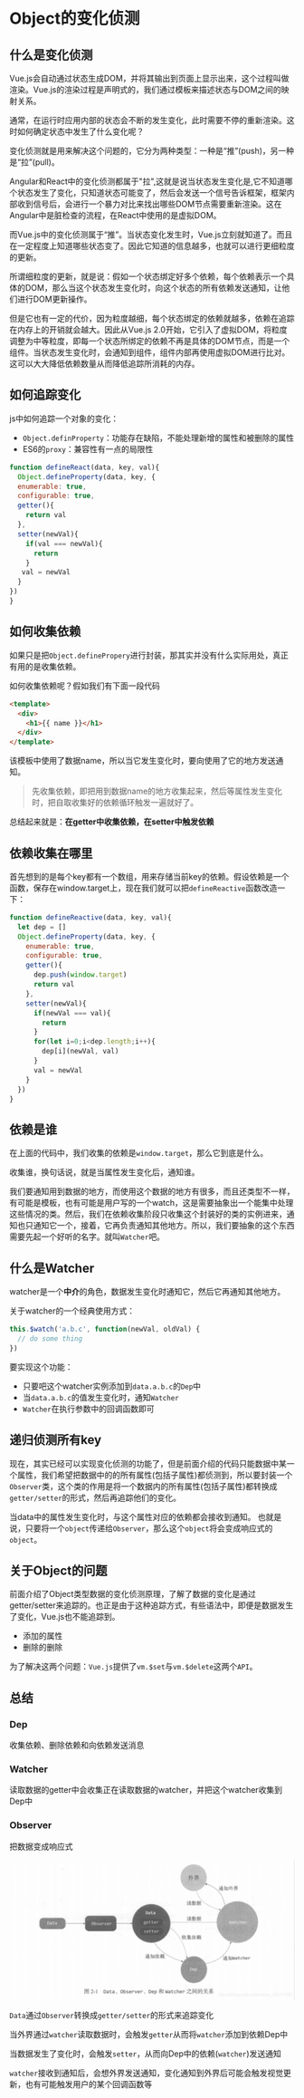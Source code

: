 # Object的变化侦测
## 什么是变化侦测

Vue.js会自动通过状态生成DOM，并将其输出到页面上显示出来，这个过程叫做渲染。Vue.js的渲染过程是声明式的，我们通过模板来描述状态与DOM之间的映射关系。

通常，在运行时应用内部的状态会不断的发生变化，此时需要不停的重新渲染。这时如何确定状态中发生了什么变化呢？

变化侦测就是用来解决这个问题的，它分为两种类型：一种是“推”(push)，另一种是“拉”(pull)。

Angular和React中的变化侦测都属于"拉",这就是说当状态发生变化是,它不知道哪个状态发生了变化，只知道状态可能变了，然后会发送一个信号告诉框架，框架内部收到信号后，会进行一个暴力对比来找出哪些DOM节点需要重新渲染。这在Angular中是脏检查的流程，在React中使用的是虚拟DOM。

而Vue.js中的变化侦测属于“推”。当状态变化发生时，Vue.js立刻就知道了。而且在一定程度上知道哪些状态变了。因此它知道的信息越多，也就可以进行更细粒度的更新。

所谓细粒度的更新，就是说：假如一个状态绑定好多个依赖，每个依赖表示一个具体的DOM，那么当这个状态发生变化时，向这个状态的所有依赖发送通知，让他们进行DOM更新操作。

但是它也有一定的代价，因为粒度越细，每个状态绑定的依赖就越多，依赖在追踪在内存上的开销就会越大。因此从Vue.js 2.0开始，它引入了虚拟DOM，将粒度调整为中等粒度，即每一个状态所绑定的依赖不再是具体的DOM节点，而是一个组件。当状态发生变化时，会通知到组件，组件内部再使用虚拟DOM进行比对。这可以大大降低依赖数量从而降低追踪所消耗的内存。

## 如何追踪变化
js中如何追踪一个对象的变化：
- `Object.definProperty`：功能存在缺陷，不能处理新增的属性和被删除的属性
- ES6的`proxy`：兼容性有一点的局限性

```js
function defineReact(data, key, val){
  Object.defineProperty(data, key, {
  enumerable: true,
  configurable: true,
  getter(){
    return val
  },
  setter(newVal){
    if(val === newVal){
      return
    }
   val = newVal
  }
})
}
```
## 如何收集依赖
如果只是把`Object.definePropery`进行封装，那其实并没有什么实际用处，真正有用的是收集依赖。

如何收集依赖呢？假如我们有下面一段代码
```html
<template>
  <div>
    <h1>{{ name }}</h1>
  </div>
</template>
```
该模板中使用了数据name，所以当它发生变化时，要向使用了它的地方发送通知。

> 先收集依赖，即把用到数据name的地方收集起来，然后等属性发生变化时，把自取收集好的依赖循环触发一遍就好了。

总结起来就是：**在getter中收集依赖，在setter中触发依赖**

## 依赖收集在哪里

首先想到的是每个key都有一个数组，用来存储当前key的依赖。假设依赖是一个函数，保存在window.target上，现在我们就可以把`defineReactive`函数改造一下：
```js
function defineReactive(data, key, val){
  let dep = []
  Object.defineProperty(data, key, {
    enumerable: true,
    configurable: true,
    getter(){
      dep.push(window.target)
      return val
    },
    setter(newVal){
      if(newVal === val){
        return
      }
      for(let i=0;i<dep.length;i++){
        dep[i](newVal, val)
      }
      val = newVal
    }
  })
}
```

## 依赖是谁
在上面的代码中，我们收集的依赖是`window.target`，那么它到底是什么。

收集谁，换句话说，就是当属性发生变化后，通知谁。

我们要通知用到数据的地方，而使用这个数据的地方有很多，而且还类型不一样，有可能是模板，也有可能是用户写的一个watch，这是需要抽象出一个能集中处理这些情况的类。然后，我们在依赖收集阶段只收集这个封装好的类的实例进来，通知也只通知它一个，接着，它再负责通知其他地方。所以，我们要抽象的这个东西需要先起一个好听的名字。就叫`Watcher`吧。

## 什么是Watcher
watcher是一个**中介**的角色，数据发生变化时通知它，然后它再通知其他地方。

关于watcher的一个经典使用方式：
```js
this.$watch('a.b.c', function(newVal, oldVal) {
  // do some thing
})
```
要实现这个功能：
- 只要吧这个watcher实例添加到`data.a.b.c`的`Dep`中
- 当`data.a.b.c`的值发生变化时，通知`Watcher`
- `Watcher`在执行参数中的回调函数即可

## 递归侦测所有key
现在，其实已经可以实现变化侦测的功能了，但是前面介绍的代码只能数据中某一个属性，我们希望把数据中的的所有属性(包括子属性)都侦测到，所以要封装一个`Observer`类，这个类的作用是将一个数据内的所有属性(包括子属性)都转换成`getter/setter`的形式，然后再追踪他们的变化。

当data中的属性发生变化时，与这个属性对应的依赖都会接收到通知。
也就是说，只要将一个`object`传递给`Observer`，那么这个`object`将会变成响应式的`object`。

## 关于Object的问题

前面介绍了Object类型数据的变化侦测原理，了解了数据的变化是通过getter/setter来追踪的。也正是由于这种追踪方式，有些语法中，即便是数据发生了变化，Vue.js也不能追踪到。

- 添加的属性
- 删除的删除

为了解决这两个问题：`Vue.js`提供了`vm.$set`与`vm.$delete`这两个`API`。

## 总结
### Dep
收集依赖、删除依赖和向依赖发送消息
### Watcher
读取数据的getter中会收集正在读取数据的watcher，并把这个watcher收集到Dep中
### Observer
把数据变成响应式

![](../../../assets/image/20210528152849380.png)

`Data`通过`Observer`转换成`getter/setter`的形式来追踪变化

当外界通过`watcher`读取数据时，会触发`getter`从而将`watcher`添加到依赖Dep中

当数据发生了变化时，会触发`setter`，从而向Dep中的依赖(`watcher`)发送通知

`watcher`接收到通知后，会想外界发送通知，变化通知到外界后可能会触发视觉更新，也有可能触发用户的某个回调函数等